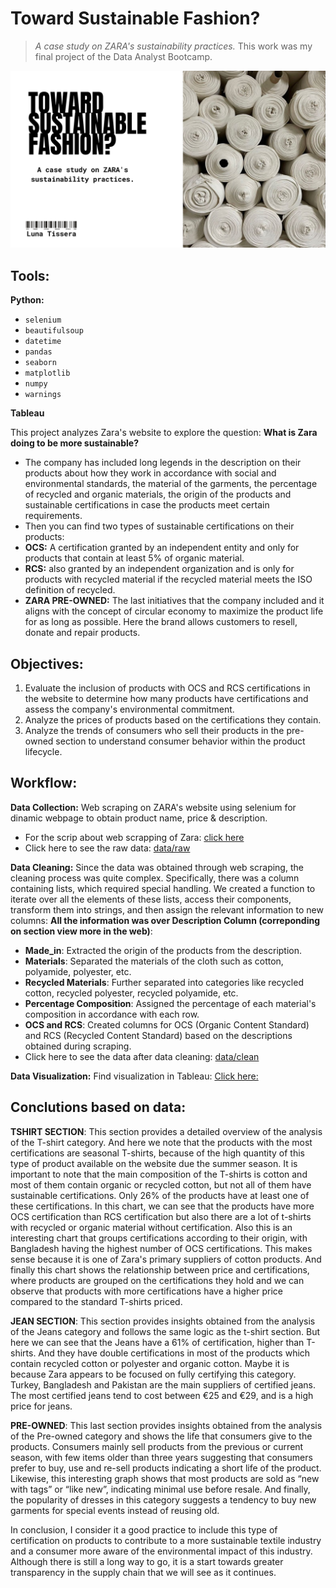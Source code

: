 # Toward Sustainable Fashion?
> _A case study on ZARA's sustainability practices._
> This work was my final project of the Data Analyst Bootcamp. 
  
![Descripción opcional](img/1.png)

## Tools:
**Python:**
- `selenium`
- `beautifulsoup`
- `datetime`
- `pandas`
- `seaborn`
- `matplotlib`
- `numpy`
- `warnings`

**Tableau**

This project analyzes Zara's website to explore the question: **What is Zara doing to be more sustainable?**
- The company has included long legends in the description on their products about how they work in accordance with social and environmental standards, the material of the garments, the percentage of recycled and organic materials, the origin of the products and sustainable certifications in case the products meet certain requirements.
- Then you can find two types of sustainable certifications on their products:
- **OCS:** A certification granted by an independent entity and only for products that contain at least 5% of organic material. 
- **RCS:** also granted by an independent organization and is only for products with recycled material if the recycled material meets the ISO definition of recycled.
- **ZARA PRE-OWNED:** The last initiatives that the company included and it aligns with the concept of circular economy to maximize the product life for as long as possible. Here the brand allows customers to resell, donate and repair products.

## Objectives:
1. Evaluate the inclusion of products with OCS and RCS certifications in the website to determine how many products have certifications and assess the company's environmental commitment.
2. Analyze the prices of products based on the certifications they contain.
3. Analyze the trends of consumers who sell their products in the pre-owned section to understand consumer behavior within the product lifecycle.

## Workflow:
**Data Collection:** Web scraping on ZARA's website using selenium for dinamic webpage to obtain product name, price & description. 
- For the scrip about web scrapping of Zara: [click here](notebook_web_scraping)
- Click here to see the raw data: [data/raw](data/raw)

**Data Cleaning:** Since the data was obtained through web scraping, the cleaning process was quite complex. 
Specifically, there was a column containing lists, which required special handling. We created a function to iterate over all the elements of these lists, access their components, transform them into strings, and then assign the relevant information to new columns:
**All the information was over Description Column (correponding on section view more in the web)**:
- **Made_in**: Extracted the origin of the products from the description.
- **Materials**: Separated the materials of the cloth such as cotton, polyamide, polyester, etc.
- **Recycled Materials**: Further separated into categories like recycled cotton, recycled polyester, recycled polyamide, etc.
- **Percentage Composition**: Assigned the percentage of each material's composition in accordance with each row.
- **OCS and RCS**: Created columns for OCS (Organic Content Standard) and RCS (Recycled Content Standard) based on the descriptions obtained during scraping.
- Click here to see the data after data cleaning: [data/clean](data/clean)

**Data Visualization:**  Find visualization in Tableau: [Click here:](https://public.tableau.com/app/profile/luna.tissera/viz/Tableau_ZARA_2/Historia1?publish=yes) <br>

## Conclutions based on data: 

**TSHIRT SECTION**:
This section provides a detailed overview of the analysis of the T-shirt category. And  here we note that the products with the most certifications are seasonal T-shirts, because of the high quantity of this type of product available on the website due the summer season.
It is important to note that the main composition of the T-shirts is cotton and most of them contain organic or recycled cotton, but not all of them have sustainable certifications. Only 26% of the products have at least one of these certifications.
In this chart, we can see that the products have more OCS certification than RCS certification but also there are a lot of t-shirts with recycled or organic material without certification.
Also this is an interesting chart that groups certifications according to their origin, with Bangladesh having the highest number of OCS certifications. This makes sense because it is one of Zara's primary suppliers of cotton products.
And finally this chart shows the relationship between price and certifications, where products are grouped on the certifications they hold and we can observe that products with more certifications have a higher price compared to the standard T-shirts priced.

**JEAN SECTION**:
This section provides insights obtained from the analysis of the Jeans category and follows the same logic as the t-shirt section.
But here we can see that the Jeans have a 61% of certification, higher than T-shirts. And they have double certifications in most of the products which contain recycled cotton or polyester and organic cotton. Maybe it is because Zara appears to be focused on fully certifying this category.
Turkey, Bangladesh and Pakistan are the main suppliers of certified jeans. The most certified jeans tend to cost between €25 and €29, and is a high price for jeans.

**PRE-OWNED**:
This last section provides insights obtained from the analysis of the Pre-owned category and shows the life that consumers give to the products.
Consumers mainly sell products from the previous or current season, with few items older than three years suggesting that consumers prefer to buy, use and re-sell products indicating a short life of the product. 
Likewise, this interesting graph shows that most products are sold as “new with tags” or “like new”, indicating minimal use before resale.
And finally, the popularity of dresses in this category suggests a tendency to buy new garments for special events instead of reusing old.


In conclusion, I consider it a good practice to include this type of certification on products to contribute to a more sustainable textile industry and a consumer more aware of the environmental impact of this industry. Although there is still a long way to go, it is a start towards greater transparency in the supply chain that we will see as it continues. 

